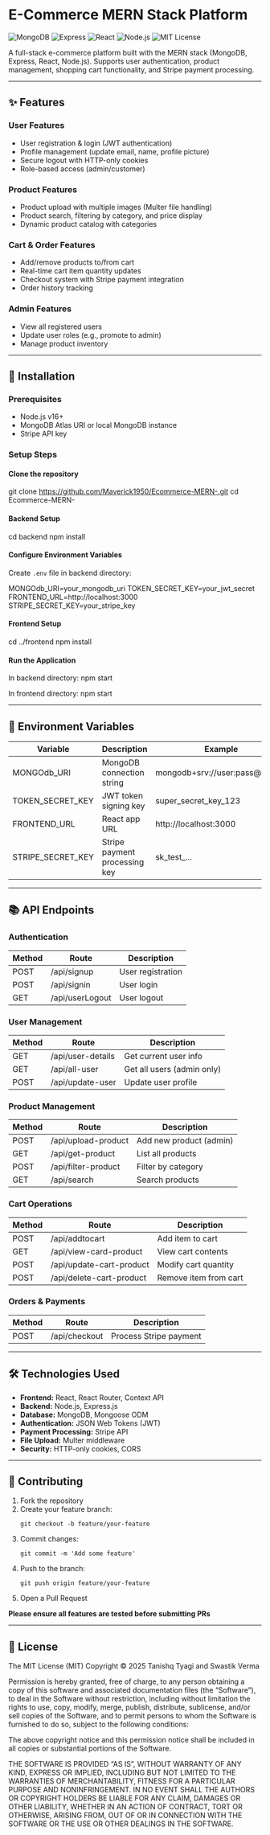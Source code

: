 # E-Commerce MERN Stack Platform

![MongoDB](https://img.shields.io/badge/Database-MongoDB-green)
![Express](https://img.shields.io/badge/Backend-Express.js-blue)
![React](https://img.shields.io/badge/Frontend-React-blue)
![Node.js](https://img.shields.io/badge/Runtime-Node.js-green)
![MIT License](https://img.shields.io/badge/License-MIT-yellow.svg)

A full-stack e-commerce platform built with the MERN stack (MongoDB, Express, React, Node.js). Supports user authentication, product management, shopping cart functionality, and Stripe payment processing.

---

## ✨ Features

### User Features
- User registration & login (JWT authentication)
- Profile management (update email, name, profile picture)
- Secure logout with HTTP-only cookies
- Role-based access (admin/customer)

### Product Features
- Product upload with multiple images (Multer file handling)
- Product search, filtering by category, and price display
- Dynamic product catalog with categories

### Cart & Order Features
- Add/remove products to/from cart
- Real-time cart item quantity updates
- Checkout system with Stripe payment integration
- Order history tracking

### Admin Features
- View all registered users
- Update user roles (e.g., promote to admin)
- Manage product inventory

---

## 🚀 Installation

### Prerequisites
- Node.js v16+
- MongoDB Atlas URI or local MongoDB instance
- Stripe API key

### Setup Steps

#### Clone the repository

git clone https://github.com/Maverick1950/Ecommerce-MERN-.git
cd Ecommerce-MERN-


#### Backend Setup

cd backend
npm install


#### Configure Environment Variables

Create `.env` file in backend directory:

MONGOdb_URI=your_mongodb_uri
TOKEN_SECRET_KEY=your_jwt_secret
FRONTEND_URL=http://localhost:3000
STRIPE_SECRET_KEY=your_stripe_key


#### Frontend Setup

cd ../frontend
npm install


#### Run the Application

In backend directory:
npm start

In frontend directory:
npm start


---

## 🔧 Environment Variables

| Variable           | Description                   | Example                        |
|--------------------|-------------------------------|--------------------------------|
| MONGOdb_URI        | MongoDB connection string     | mongodb+srv://user:pass@cluster|
| TOKEN_SECRET_KEY   | JWT token signing key         | super_secret_key_123           |
| FRONTEND_URL       | React app URL                 | http://localhost:3000          |
| STRIPE_SECRET_KEY  | Stripe payment processing key | sk_test_...                    |

---

## 📚 API Endpoints

### Authentication

| Method | Route              | Description      |
|--------|--------------------|------------------|
| POST   | /api/signup        | User registration|
| POST   | /api/signin        | User login       |
| GET    | /api/userLogout    | User logout      |

### User Management

| Method | Route              | Description         |
|--------|--------------------|---------------------|
| GET    | /api/user-details  | Get current user info|
| GET    | /api/all-user      | Get all users (admin only)|
| POST   | /api/update-user   | Update user profile |

### Product Management

| Method | Route                | Description            |
|--------|----------------------|------------------------|
| POST   | /api/upload-product  | Add new product (admin)|
| GET    | /api/get-product     | List all products      |
| POST   | /api/filter-product  | Filter by category     |
| GET    | /api/search          | Search products        |

### Cart Operations

| Method | Route                     | Description             |
|--------|---------------------------|-------------------------|
| POST   | /api/addtocart            | Add item to cart        |
| GET    | /api/view-card-product    | View cart contents      |
| POST   | /api/update-cart-product  | Modify cart quantity    |
| POST   | /api/delete-cart-product  | Remove item from cart   |

### Orders & Payments

| Method | Route          | Description                |
|--------|----------------|----------------------------|
| POST   | /api/checkout  | Process Stripe payment     |

---

## 🛠 Technologies Used

- **Frontend:** React, React Router, Context API
- **Backend:** Node.js, Express.js
- **Database:** MongoDB, Mongoose ODM
- **Authentication:** JSON Web Tokens (JWT)
- **Payment Processing:** Stripe API
- **File Upload:** Multer middleware
- **Security:** HTTP-only cookies, CORS

---

## 🤝 Contributing

1. Fork the repository
2. Create your feature branch:
    ```
    git checkout -b feature/your-feature
    ```
3. Commit changes:
    ```
    git commit -m 'Add some feature'
    ```
4. Push to the branch:
    ```
    git push origin feature/your-feature
    ```
5. Open a Pull Request

**Please ensure all features are tested before submitting PRs**

---

## 📄 License

The MIT License (MIT)
Copyright © 2025 Tanishq Tyagi and Swastik Verma

Permission is hereby granted, free of charge, to any person obtaining a copy of this software and associated documentation files (the “Software”), to deal in the Software without restriction, including without limitation the rights to use, copy, modify, merge, publish, distribute, sublicense, and/or sell copies of the Software, and to permit persons to whom the Software is furnished to do so, subject to the following conditions:

The above copyright notice and this permission notice shall be included in all copies or substantial portions of the Software.

THE SOFTWARE IS PROVIDED “AS IS”, WITHOUT WARRANTY OF ANY KIND, EXPRESS OR IMPLIED, INCLUDING BUT NOT LIMITED TO THE WARRANTIES OF MERCHANTABILITY, FITNESS FOR A PARTICULAR PURPOSE AND NONINFRINGEMENT. IN NO EVENT SHALL THE AUTHORS OR COPYRIGHT HOLDERS BE LIABLE FOR ANY CLAIM, DAMAGES OR OTHER LIABILITY, WHETHER IN AN ACTION OF CONTRACT, TORT OR OTHERWISE, ARISING FROM, OUT OF OR IN CONNECTION WITH THE SOFTWARE OR THE USE OR OTHER DEALINGS IN THE SOFTWARE.

